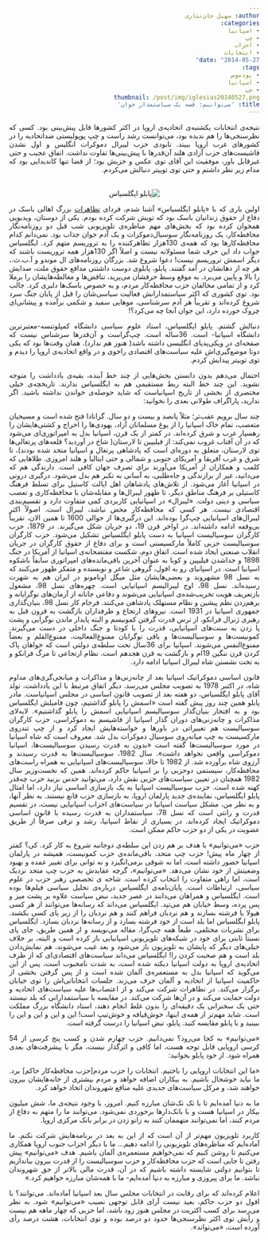 ```yaml
---
author: سهیل جان‌نثاری
categories:
- اسپانیا
- چپ
- احزاب
- انتخابات
date: "2014-05-27"
tags:
- پودموس
- اسپانیا
- چپ
thumbnail: /post/img/iglesias20140527.png
title: 'می‌توانیم: قصه یک سیاستمدار جوان'
---
```

<body dir=rtl align="justify">
نتیجه‌ی انتخابات یکشنبه‌ی اتحادیه‌ی اروپا در اکثر کشورها قابل پیش‌بینی بود. کسی که نظرسنجی‌ها را هم ندیده بود، می‌توانست رشد راست و چپ پوپولیستی ضداتحادیه را در کشورهای غرب اروپا ببیند. نابودی حزب لیبرال دموکرات انگلیس و اول نشدن فاشیست‌های حزب آزادی هلند آن‌قدرها با پیش‌بینی‌ها تفاوت نداشت. اتفاق عجیب و حتی غیرقابل باور، موفقیت این آقای توی عکس و حزبش بود؛ از قضا تنها کاندیدایی بود که مدام زیر نظر داشتم و حتی توی توییتر دنبالش می‌کردم.
</br>
</br>
<figure align=center>
<img src="/post/img/iglesias20140527.png"  alt="پابلو ایگلسیاس">
</figure>

اولین باری که با «پابلو ایگلسیاس» آشنا شدم، فردای [تظاهرات](https://www.instagram.com/p/jCdNZCET8O/) بزرگ اهالی باسک در دفاع از حقوق زندانیان باسک بود که تویش شرکت کرده بودم. یکی از دوستان، ویدیویی همخوان کرده بود که بخش‌های مهم مناظره‌ی تلویزیونی شب قبل دو روزنامه‌نگار محافظه‌کار، یک روزنامه‌نگار سوسیال‌دموکرات و یک آدم جوان جذاب بود. نمی‌دانم کدام محافظه‌کارها بود که همه‌ی 130هزار تظاهرکننده را به تروریسم متهم کرد. ایگلسیاس جواب داد این حرف شما مسئولانه نیست و اصلاً اگر 130هزار همه تروریست باشند که دیگر اسمش تروریسم نیست! دعوا شروع شد. بزرگان روزنامه‌های ال موندو و آ.ب.ث.، هر چه از دهانشان در آمد گفتند. پابلو، پابلوی دوست داشتنی مدافع حقوق ملت، صدایش را بالا و پایین می‌برد. به موقع وسط حرفشان می‌پرید، تناقض‌ها و مغالطه‌هایشان را برملا کرد و از تمامی مخالفان حزب محافظه‌کار مردم، و به خصوص باسک‌ها دلبری کرد. جالب بود. توی کشوری که اکثر سیاستمدارانش فعالیت سیاسی‌شان را قبل از پایان جنگ سرد شروع کرده‌اند و تقریباً هر آدم سرشناسی، موهایی سفید و شکمی برآمده و پیشانی‌ای چروک خورده دارد، این جوان آنجا چه می‌کرد؟!

دنبالش گشتم. پابلو ایگلسیاس، استاد علوم سیاسی دانشگاه کمپلوتنسه-معتبرترین دانشگاه اسپانیا- است. 36ساله است. چپ‌گراست و آن‌قدرها سرشناس نیست که صفحه‌ای در ویکی‌پدیای انگلیسی داشته باشد( هنوز هم ندارد). همان وقت‌ها بود که یکی دوتا موضع‌گیری‌اش علیه سیاست‌های اقتصادی راخوی و در واقع اتحادیه‌ی اروپا را دیدم و توی توییتر پیدایش کردم.

احتمال می‌دهم بدون دانستن بخش‌هایی از چند خط آینده، بقیه‌ی یادداشت را متوجه نشوید. این چند خط البته ربط مستقیمی هم به ایگلسیاس ندارند. تاریخچه‌ی خیلی مختصری از بخشی از تاریخ اسپانیاست که شاید حوصله‌ی خواندن نداشته باشید. اگر ندارید، پاراگراف طولانی بعدی را نخوانید:

چند سال برویم عقب‌تر؛ مثلاً پانصد و بیست و دو سال. گرانادا فتح شده است و مسیحیان متعصب، تمام خاک اسپانیا را از یوغ مسلمانان آزاد، یهودی‌ها را اخراج و کشتی‌هایشان را رهسپار غرب و شرق کرده‌اند. در کمتر از یک قرن، اسپانیا بدل به امپراتوری‌ای می‌شود که در آن آفتاب غروب نمی‌کند: از فیلیپین تا لارستان( شاخ در آوردید؟ قلعه‌های پرتغالی‌ها توی لارستان، متعلق به دوره‌ای است که پادشاهی پرتغال و اسپانیا متحد شده بودند)، تا شرق و غرب آفریقا و آمریکای جنوبی و شمالی و حتی ایتالیا و هلند امروزی. طلاهایی که کلمب و همکاران از آمریکا می‌آورند برای تصرف جهان کافی است. دارندگی هم که می‌دانید، غیر از برازندگی و جاه‌طلبی، به آسانی به تکبر هم بدل می‌شود. درگیری درونی در اسپانیا آغاز می‌شود. از تلاش‌های پادشاهان اهل ایالت کاستیل برای تسلط فرهنگ کاستیلی بر فرهنگ مناطق دیگر، تا ظهور لیبرال‌ها و مقابله‌شان با محافظه‌کاری و تعصب سیاسی و دینی دولت. «لیبرال» در اسپانیایی کاربردی کمی متفاوت دارد و تقسیم‌بندی اقتصادی نیست. هر کسی که محافظه‌کار محض نباشد، لیبرال است. اصولاً اکثر لیبرال‌های اسپانیایی چپ‌گرا بوده‌اند. این درگیری‌ها از حوالی 1600 تا همین الان، تقریباً بی‌وقفه ادامه داشته‌اند. در اواخر قرن 19، دو جریان شکل می‌گیرند. در 1879، حزب کارگران سوسیالیست اسپانیا به دست پابلو ایگلسیاس تشکیل می‌شود. حزب کارگران سوسیالیست حزبی کاملاً مارکسیستی است و برای دفاع از حقوق کارگران در جریان انقلاب صنعتی ایجاد شده است. اتفاق دوم، شکست مفتضحانه‌ی اسپانیا از آمریکا در جنگ 1898 و جداشدن فیلیپین و کوبا به عنوان آخرین باقی‌مانده‌های امپراتوری سابقاً باشکوه اسپانیا است. در اسپانیای رو به افول، گروهی شاعر و نویسنده و متفکر ظهور می‌کنند که به نسل 98 مشهروند و بعضی‌هایشان مثل میگل اونامونو در ایران هم به شهرت رسیده‌اند. نسل 98، اوج لیبرالیسم اسپانیایی است. چهره‌های نسل 98، مشغول بازتعریف هویت تخریب‌شده‌ی اسپانیایی می‌شوند و دفاعی جانانه از آرمان‌های نوگرایانه و برهم‌زدن نظم پیشین و نظام مستهلک پادشاهی می‌کنند. فرجام کار نسل 98، بنیان‌گذاری جمهوری اسپانیا در 1931 است. نیروهای ارتجاع و طرفداران بازگشت به قرون قبل به رهبری ژنرال فرانکو، از ترس قدرت گرفتن کمونیسم و البته پایدار ماندن نوگرایی و پشت پا زدن به سنت‌های اسپانیایی، قدرت را با کودتا و جنگ داخلی در دست می‌گیرند. کمونیست‌ها و سوسیالیست‌ها و باقی نوگرایان ممنوع‌الفعالیت، ممنوع‌القلم و بعضاً ممنوع‌النفس می‌شوند. اسپانیا برای 36سال تحت سلطه‌ی دولتی است که خواهان پاک کردن قرن ننگین 19ام و بازگشت به قرن هجدهم است. نظام ارتجاعی تا مرگ فرانکو و به تخت نشستن شاه لیبرال اسپانیا ادامه دارد.

قانون اساسی دموکراتیک اسپانیا بعد از چانه‌زنی‌ها و مذاکرات و میانجی‌گری‌های مداوم شاه، در اکتبر 1978 به تصویب مجلس می‌رسد. دیگر اتفاق مرتبط با این یادداشت، تولد آقای پابلو ایگلسیاس، دو هفته بعد از تصویب قانون اساسی در مجلس اسپانیاست. مادر پابلو همین چند روز پیش گفته است «اسمش را پابلو گذاشتیم، چون فامیلش ایگلسیاس بود و به افتخار بنیان‌گذار سوسیالیسم اسپانیایی اسمش را پابلو گذاشتیم». لابه‌لای مذاکرات و چانه‌زنی‌های دوران گذار اسپانیا از فاشیسم به دموکراسی، حزب کارگران سوسیالیست هم تغییراتی در باورها و خواسته‌هایش ایجاد کرد و از چپ تندروی مارکسیست به چپ میانه‌روی سوسیال دموکرات بدل شد. معروف است که شاه اسپانیا در مورد سوسیالیست‌ها گفته است «بدون به قدرت رسیدن سوسیالیست‌ها، اسپانیا دموکراسی واقعی نخواهد داشت». سال 1982، سوسیالیست‌ها به قدرت رسیدند و آرزوی شاه برآورده شد. از 1982 تا حالا، سوسیالیست‌های اسپانیایی به همراه راست‌های محافظه‌کار، سیستمی دوحزبی را بر اسپانیا حاکم کرده‌اند. همین که نخست‌وزیر سال 1982 همچنان در تعیین سیاست‌های حزبی نقش دارد، می‌توانید حدس بزنید حزب چه‌قدر کهنه شده است. حزب سوسیالیست اسپانیا به یک بازسازی اساسی نیاز دارد، اما امثال پابلو ایگلسیاس، نماینده‌ی جدید پارلمان اروپا، به بازسازی حزب قانع نیستند. به نظر آنها، و به نظر من، مشکل سیاست اسپانیا در سیاست‌های احزاب اسپانیایی نیست، در تقسیم قدرت و رانتی است که نسل 78، سیاستمداران به قدرت رسیده با قانون اساسی دموکراتیک ایجاد کرده‌اند. در بسیاری از نقاط اسپانیا، رشد و ترقی صرفاً از طریق عضویت در یکی از دو حزب حاکم ممکن است.

حزب «می‌توانیم» با هدف بر هم زدن این سلطه‌ی دوجانبه شروع به کار کرد. کی؟ کمتر از چهار ماه پیش! حزب چپ متحد، باقی‌مانده‌ی حزب کمونیست، همیشه در پارلمان اسپانیا حضور داشته است، اما نه شوقی برمی‌انگیزد و نه توانی برای تغییر عمده و بهبود وضعیتش از خود نشان می‌دهد. «می‌توانیم»، گرچه عقایدش به حزب چپ متحد نزدیک است، اما راهی متفاوت را انتخاب کرده است. شاخه ی تخصصی رهبر حزب در علوم سیاسی، ارتباطات است. پایان‌نامه‌ی ایگلسیاس درباره‌ی تحلیل سیاسی فیلم‌ها بوده است. ایگلسیاس و همراهان می‌دانند در عصر جدید، نبض سیاست علاوه بر پشت میز و پس پرده، وسط خیابان هم می‌تپد. ایگلسیاس می‌داند که رسانه‌ها می‌توانند از هر کسی هیولا یا فرشته بسازند و هم نردبان فراهم کنند و هم نردبان را از زیر پای کسی بکشند. پابلو ایگلسیاس اما بلد است از خود فرشته بسازد و از رسانه‌ها نردبان بسازد. ایگلسیاس برای نشریات مختلفی، طبعاً همه چپ‌گرا، مقاله می‌نویسد و از همین طریق، جای پای نسبتاً ثابتی برای خود در شبکه‌های تلویزیونی اسپانیایی باز کرده است و البته، بر خلاف خیلی‌های دیگر که پایشان به تلویزیون باز می‌شود و بعد غیب می‌شوند، هم نمایش‌دادن بلد است و هم صحبت کردن را! ایگلسیاس می‌داند سیاست‌های اقتصادی‌ای که از طرف اتحادیه‌ی اروپا به دولت اسپانیا دیکته شده است، به شدت نامحبوب است، پس از این می‌گوید که اسپانیا بدل به مستعمره‌ی آلمان شده است و از پس گرفتن بخشی از حاکمیت اسپانیا از اتحادیه و آلمان حرف می‌زند. جلسات انتخاباتی‌اش را توی خیابان برگزار می‌کند. در تظاهرات شرکت می‌کند و از اعتصاب‌ها علیه سیاست‌های اتحادیه و دولت حمایت می‌کند و در آن‌ها شرکت می‌کند. در مقایسه با سیاستمدارانی که بلد نیستند حتی یک سخنرانی یک دقیقه‌ای را بدون غلط انجام دهند، استاد دانشگاه بزرگ مملکت است. شاید مهم‌تر از همه‌ی اینها، خوش‌قیافه و خوش‌تیپ است!  این و این و این و این را ببینید و با پابلو مقایسه کنید. پابلو، نبض اسپانیا را درست گرفته است.

«می‌توانیم» به کجا می‌رود؟ نمی‌دانیم. حزب چهارم شدن و کسب پنج کرسی از 54 کرسی اروپایی قابل توجه هست، اما کافی و اثرگذار نیست، مگر با پیشرفت‌های بعدی همراه شود. از خود پابلو بخوانید:

«ما این انتخابات اروپایی را باختیم. انتخابات را حزب مردم[حزب محافظه‌کار حاکم] برد. ما نباید خوشحال باشیم. به بیکاران اضافه خواهد و مردم بیشتری از خانه‌هایشان بیرون خواهند شد، و مرکل سیاست‌های جدیدی علیه منافع شهروندان اتخاذ خواهد کرد.

ما به دنیا آمده‌ایم تا با تک تک‌شان مبارزه کنیم. امروز، با وجود نتیجه‌ی ما، شش میلیون بیکار در اسپانیا هست و با بانک‌دارها برخوردی نمی‌شود. می‌توانند ما را متهم به دفاع از مردم کنند، اما نمی‌توانند متهممان کنند به زانو زدن در برابر بانک مرکزی اروپا.

کاربرد تلویزیون مهم‌تر از آن است که از این به بعد در برنامه‌هایش شرکت نکنم. ما آماده‌ایم که مناظره‌های تلویزیونی را ادامه دهیم… ما با دیگر احزاب جنوب اروپا همکاری می‌کنیم تا روشن کنیم که نمی‌خواهیم مستعمره‌ی آلمان باشیم. هدف «می‌توانیم» پیش رفتن تا جایی است که حزب محافظه‌کار و حزب سوسیالیست را از قدرت بیرون بیاندازیم تا بتوانیم دولتی شایسته داشته باشیم که در آن، قدرت مالی بالاتر از حق شهروندان نباشد. ما برای پیروزی و مبارزه به دنیا آمده‌ایم- ما با همه‌شان مبارزه خواهیم کرد.»

اعلام کرده‌اند که برای رقابت در انتخابات مجلس سال بعد اسپانیا آماده‌اند. می‌توانند؟ با افول دو حزب حاکم، بعید نیست آرای قابل توجهی نصیب «می‌توانیم» شود. به نظر می‌رسد برای کسب اکثریت در مجلس هنوز زود باشد، اما حزبی که چهار ماهه هم نیست و رأیش توی اکثر نظرسنجی‌ها حدود دو درصد بوده و توی انتخابات، هشت درصد رأی آورده است، «می‌تواند».
</body>